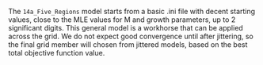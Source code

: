 The `14a_Five_Regions` model starts from a basic .ini file with decent starting
values, close to the MLE values for M and growth parameters, up to 2 significant
digits. This general model is a workhorse that can be applied across the grid.
We do not expect good convergence until after jittering, so the final grid
member will chosen from jittered models, based on the best total objective
function value.
